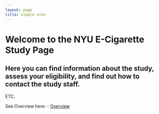 ```yaml
---
layout: page
title: simple site
---
```


# Welcome to the NYU E-Cigarette Study Page

## Here you can find information about the study, assess your eligibility, and find out how to contact the study staff. 

ETC.

See Overview here: - [Overview](pages/overview.html)
